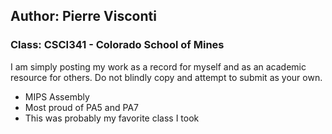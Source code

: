 ## Author: Pierre Visconti
### Class: CSCI341 - Colorado School of Mines

I am simply posting my work as a record for myself and as an academic resource for others. Do not blindly copy and attempt to submit as your own. 


- MIPS Assembly  
- Most proud of PA5 and PA7
- This was probably my favorite class I took
